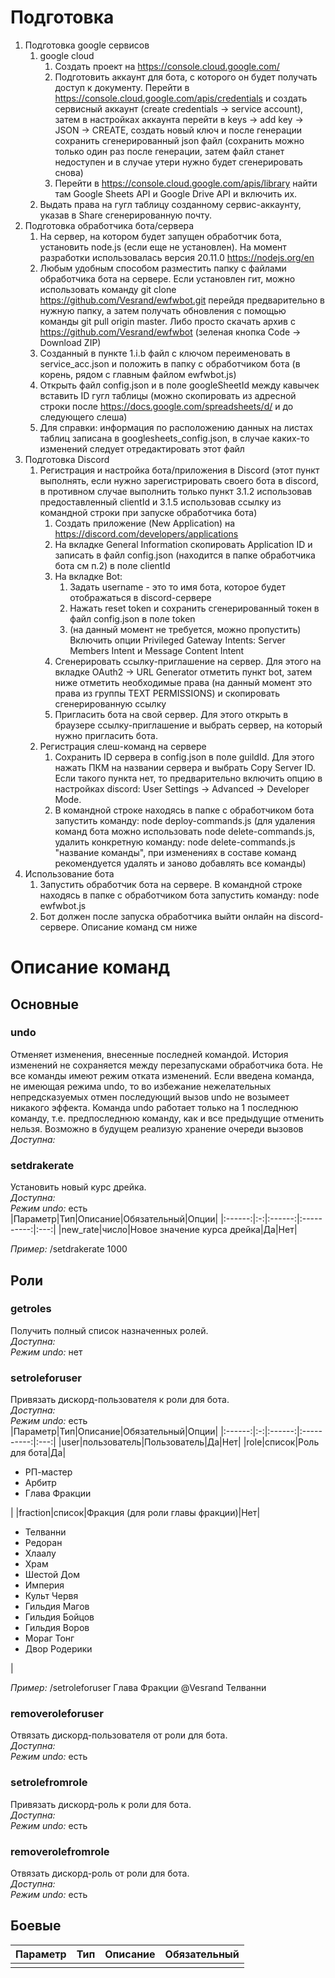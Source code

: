 # Подготовка
1. Подготовка google сервисов
   1. google cloud
      1. Создать проект на https://console.cloud.google.com/
      2. Подготовить аккаунт для бота, с которого он будет получать доступ к документу. Перейти в https://console.cloud.google.com/apis/credentials и создать сервисный аккаунт (create credentials -> service account), затем в настройках аккаунта перейти в keys -> add key -> JSON -> CREATE, создать новый ключ и после генерации сохранить сгенерированный json файл (сохранить можно только один раз после генерации, затем файл станет недоступен и в случае утери нужно будет сгенерировать снова)
      3. Перейти в https://console.cloud.google.com/apis/library найти там Google Sheets API и Google Drive API и включить их.
   2. Выдать права на гугл таблицу созданному сервис-аккаунту, указав в Share сгенерированную почту.
2. Подготовка обработчика бота/сервера
   1. На сервер, на котором будет запущен обработчик бота, установить node.js (если еще не установлен). На момент разработки использовалась версия 20.11.0 https://nodejs.org/en
   2. Любым удобным способом разместить папку с файлами обработчика бота на сервере. Если установлен гит, можно использовать команду git clone https://github.com/Vesrand/ewfwbot.git перейдя предварительно в нужную папку, а затем получать обновления с помощью команды git pull origin master. Либо просто скачать архив с https://github.com/Vesrand/ewfwbot (зеленая кнопка Code -> Download ZIP)
   3. Созданный в пункте 1.i.b файл с ключом переименовать в service_acc.json и положить в папку с обработчиком бота (в корень, рядом с главным файлом ewfwbot.js)
   4. Открыть файл config.json и в поле googleSheetId между кавычек вставить ID гугл таблицы (можно скопировать из адресной строки после https://docs.google.com/spreadsheets/d/ и до следующего слеша)
   5. Для справки: информация по расположению данных на листах таблиц записана в googlesheets_config.json, в случае каких-то изменений следует отредактировать этот файл
3. Подготовка Discord
   1. Регистрация и настройка бота/приложения в Discord (этот пункт выполнять, если нужно зарегистрировать своего бота в discord, в противном случае выполнить только пункт 3.1.2 использовав предоставленный clientId и 3.1.5 использовав ссылку из командной строки при запуске обработчика бота)
      1. Создать приложение (New Application) на https://discord.com/developers/applications
      2. На вкладке General Information скопировать Application ID и записать в файл config.json (находится в папке обработчика бота см п.2) в поле clientId
      3. На вкладке Bot:
         1. Задать username - это то имя бота, которое будет отображаться в discord-сервере
         2. Нажать reset token и сохранить сгенерированный токен в файл config.json в поле token
         3. (на данный момент не требуется, можно пропустить) Включить опции Privileged Gateway Intents: Server Members Intent и Message Content Intent
      4. Сгенерировать ссылку-приглашение на сервер. Для этого на вкладке OAuth2 -> URL Generator отметить пункт bot, затем ниже отметить необходимые права (на данный момент это права из группы TEXT PERMISSIONS) и скопировать сгенерированную ссылку
      5. Пригласить бота на свой сервер. Для этого открыть в браузере ссылку-приглашение и выбрать сервер, на который нужно пригласить бота.
   2. Регистрация слеш-команд на сервере
      1. Сохранить ID сервера в config.json в поле guildId. Для этого нажать ПКМ на названии сервера и выбрать Copy Server ID. Если такого пункта нет, то предварительно включить опцию в настройках discord: User Settings -> Advanced -> Developer Mode.
      2. В командной строке находясь в папке с обработчиком бота запустить команду: node deploy-commands.js (для удаления команд бота можно использовать node delete-commands.js, удалить конкретную команду: node delete-commands.js "название команды", при изменениях в составе команд рекомендуется удалять и заново добавлять все команды)
4. Использование бота
   1. Запустить обработчик бота на сервере. В командной строке находясь в папке с обработчиком бота запустить команду: node ewfwbot.js
   2. Бот должен после запуска обработчика выйти онлайн на discord-сервере. Описание команд см ниже

# Описание команд
## Основные
### undo
Отменяет изменения, внесенные последней командой. История изменений не сохраняется между перезапусками обработчика бота. Не все команды имеют режим отката изменений. Если введена команда, не имеющая режима undo, то во избежание нежелательных непредсказуемых отмен последующий вызов undo не возымеет никакого эффекта. Команда undo работает только на 1 последнюю команду, т.е. предпоследнюю команду, как и все предыдущие отменить нельзя. Возможно в будущем реализую хранение очереди вызовов<br>
*Доступна:* <br>

### setdrakerate
Установить новый курс дрейка.<br>
*Доступна:* <br>
*Режим undo:* есть <br>
|Параметр|Тип|Описание|Обязательный|Опции|
|:------:|:-:|:------:|:----------:|:---:|
|new_rate|число|Новое значение курса дрейка|Да|Нет|

*Пример:* /setdrakerate 1000<br>

## Роли
### getroles
Получить полный список назначенных ролей.<br>
*Доступна:* <br>
*Режим undo:* нет <br>

### setroleforuser
Привязать дискорд-пользователя к роли для бота.<br>
*Доступна:* <br>
*Режим undo:* есть <br>
|Параметр|Тип|Описание|Обязательный|Опции|
|:------:|:-:|:------:|:----------:|:---:|
|user|пользователь|Пользователь|Да|Нет|
|role|список|Роль для бота|Да|<ul><li>РП-мастер</li><li>Арбитр</li><li>Глава Фракции</li></ul>|
|fraction|список|Фракция (для роли главы фракции)|Нет|<ul><li>Телванни</li><li>Редоран</li><li>Хлаалу</li><li>Храм</li><li>Шестой Дом</li><li>Империя</li><li>Культ Червя</li><li>Гильдия Магов</li><li>Гильдия Бойцов</li><li>Гильдия Воров</li><li>Мораг Тонг</li><li>Двор Родерики</li></ul>|

*Пример:* /setroleforuser Глава Фракции @Vesrand Телванни

### removeroleforuser
Отвязать дискорд-пользователя от роли для бота.<br>
*Доступна:* <br>
*Режим undo:* есть <br>

### setrolefromrole
Привязать дискорд-роль к роли для бота.<br>
*Доступна:* <br>
*Режим undo:* есть <br>

### removerolefromrole
Отвязать дискорд-роль от роли для бота.<br>
*Доступна:* <br>
*Режим undo:* есть <br>

## Боевые



|Параметр|Тип|Описание|Обязательный|
|:------:|:-:|:------:|:----------:|
|||||